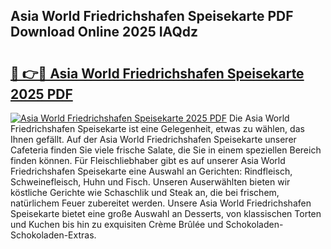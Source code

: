 ## Asia World Friedrichshafen Speisekarte PDF Download Online 2025 IAQdz

# <h2><a href="http://gcb9wq.nevu.top/?p=Asia+World+Friedrichshafen+Speisekarte">🔗 👉🔴 Asia World Friedrichshafen Speisekarte 2025 PDF</a></h2>

[![Asia World Friedrichshafen Speisekarte 2025 PDF](https://i.imgur.com/dBaPXMq.png)](http://gcb9wq.nevu.top/?p=Asia+World+Friedrichshafen+Speisekarte)
Die Asia World Friedrichshafen Speisekarte ist eine Gelegenheit, etwas zu wählen, das Ihnen gefällt. Auf der Asia World Friedrichshafen Speisekarte unserer Cafeteria finden Sie viele frische Salate, die Sie in einem speziellen Bereich finden können. Für Fleischliebhaber gibt es auf unserer Asia World Friedrichshafen Speisekarte eine Auswahl an Gerichten: Rindfleisch, Schweinefleisch, Huhn und Fisch. Unseren Auserwählten bieten wir köstliche Gerichte wie Schaschlik und Steak an, die bei frischem, natürlichem Feuer zubereitet werden. Unsere Asia World Friedrichshafen Speisekarte bietet eine große Auswahl an Desserts, von klassischen Torten und Kuchen bis hin zu exquisiten Crème Brûlée und Schokoladen-Schokoladen-Extras.
